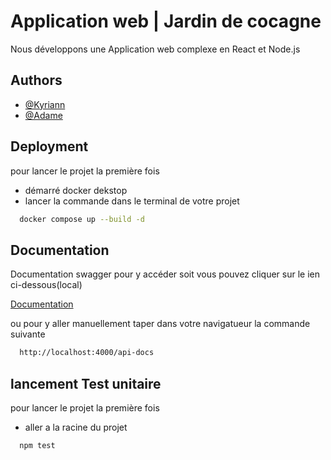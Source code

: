 
# Application web | Jardin de cocagne

Nous développons une Application web complexe en React et Node.js


## Authors

- [@Kyriann](https://github.com/userisAsk/)
- [@Adame](https://github.com/ov3rc0me)



## Deployment

pour lancer le projet la première fois 

- démarré docker dekstop
- lancer la commande dans le terminal de votre projet
```bash
  docker compose up --build -d
```


## Documentation
Documentation swagger pour y accéder soit vous pouvez cliquer sur le ien ci-dessous(local)

[Documentation](http://localhost:4000/api-docs)

ou pour y aller manuellement taper dans votre navigatueur  la commande suivante

```bash
  http://localhost:4000/api-docs
```

## lancement Test unitaire

pour lancer le projet la première fois 

- aller a la racine du projet
```bash
  npm test
```


